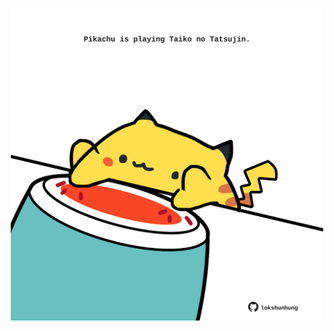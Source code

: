 <!-- built at 24/02/2021, 05:01:31 UTC -->
<p align="center">
  <img width="500" height="500" src="./ReadmeImage.svg">
</p>
